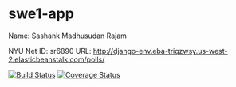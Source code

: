 # swe1-app

Name: Sashank Madhusudan Rajam

NYU Net ID: sr6890
URL: http://django-env.eba-triqzwsy.us-west-2.elasticbeanstalk.com/polls/

[![Build Status](https://app.travis-ci.com/sash7410/swe1-app.svg?branch=main)](https://app.travis-ci.com/sash7410/swe1-app)
[![Coverage Status](https://coveralls.io/repos/github/sash7410/swe1-app/badge.svg?branch=)](https://coveralls.io/github/sash7410/swe1-app?branch=)
